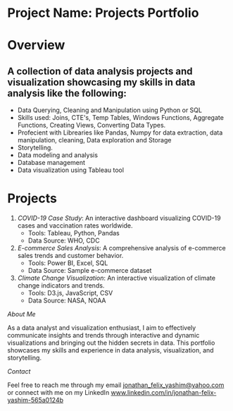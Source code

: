 # Project Name: Projects Portfolio

# Overview

## A collection of data analysis projects and visualization showcasing my skills in data analysis like the following:

- Data Querying, Cleaning and Manipulation using Python or SQL
- Skills used: Joins, CTE's, Temp Tables, Windows Functions, Aggregate Functions, Creating Views, Converting Data Types.
- Profecient with Librearies like Pandas, Numpy for data extraction, data manipulation, cleaning, Data exploration and Storage
- Storytelling.
- Data modeling and analysis
- Database management
- Data visualization using Tableau tool


# Projects

1. *COVID-19 Case Study*: An interactive dashboard visualizing COVID-19 cases and vaccination rates worldwide.
    - Tools: Tableau, Python, Pandas
    - Data Source: WHO, CDC
2. *E-commerce Sales Analysis*: A comprehensive analysis of e-commerce sales trends and customer behavior.
    - Tools: Power BI, Excel, SQL
    - Data Source: Sample e-commerce dataset
3. *Climate Change Visualization*: An interactive visualization of climate change indicators and trends.
    - Tools: D3.js, JavaScript, CSV
    - Data Source: NASA, NOAA

*About Me*

As a data analyst and visualization enthusiast, I aim to effectively communicate insights and trends through interactive and dynamic visualizations and bringing out the hidden secrets in data. This portfolio showcases my skills and experience in data analysis, visualization, and storytelling.

*Contact*

Feel free to reach me through my email jonathan_felix_yashim@yahoo.com or connect with me on my LinkedIn www.linkedin.com/in/jonathan-felix-yashim-565a0124b
